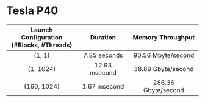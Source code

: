 # Tesla P40

| Launch Configuration<br>(#Blocks, #Threads) |   Duration    |  Memory Throughput  |
|:-------------------------------------------:|:-------------:|:-------------------:|
|                   (1, 1)                    | 7.85 seconds  | 90.56 Mbyte/second  |
|                  (1, 1024)                  | 12.93 msecond | 38.89 Gbyte/second  |
|                 (160, 1024)                 | 1.67 msecond  | 286.36 Gbyte/second |